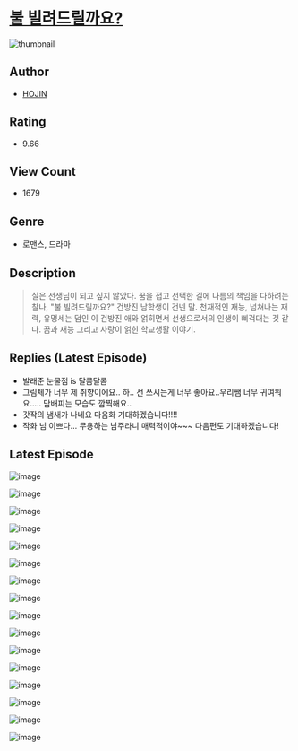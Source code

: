 # [불 빌려드릴까요?](https://comic.naver.com/bestChallenge/list?titleId=810436)
![thumbnail](https://image-comic.pstatic.net/user_contents_data/challenge_comic/2023/05/25/366906/upload_3472385488867962933_480x623.jpeg)

## Author
- [HOJIN](https://comic.naver.com/artistTitle?id=366906)

## Rating
- 9.66

## View Count
- 1679

## Genre
- 로맨스, 드라마

## Description
> 실은 선생님이 되고 싶지 않았다. 꿈을 접고 선택한 길에 나름의 책임을 다하려는 찰나, "불 빌려드릴까요?" 건방진 남학생이 건넨 말. 천재적인 재능, 넘쳐나는 재력, 유명세는 덤인 이 건방진 애와 얽히면서 선생으로서의 인생이 삐걱대는 것 같다. 꿈과 재능 그리고 사랑이 얽힌 학교생활 이야기.

## Replies (Latest Episode)
- 발래준 눈물점 is 달콤달콤
- 그림체가 너무 제 취향이에요.. 하.. 선 쓰시는게 너무 좋아요..우리쌤 너무 귀여워요..... 담배피는 모습도 깜찍해요..
- 갓작의 냄새가 나네요 다음화 기대하겠습니다!!!!
- 작화 넘 이쁘다... 무용하는 남주라니 매력적이야~~~ 다음편도 기대하겠습니다!

## Latest Episode
![image](https://image-comic.pstatic.net/user_contents_data/challenge_comic/2023/05/23/366906/upload_3978984379689034032.jpeg)

![image](https://image-comic.pstatic.net/user_contents_data/challenge_comic/2023/05/23/366906/upload_3559311975395047269.jpeg)

![image](https://image-comic.pstatic.net/user_contents_data/challenge_comic/2023/05/23/366906/upload_4051326944857503846.jpeg)

![image](https://image-comic.pstatic.net/user_contents_data/challenge_comic/2023/05/23/366906/upload_3977578298362507366.jpeg)

![image](https://image-comic.pstatic.net/user_contents_data/challenge_comic/2023/05/23/366906/upload_7364902923780908387.jpeg)

![image](https://image-comic.pstatic.net/user_contents_data/challenge_comic/2023/05/23/366906/upload_7018122462528682037.jpeg)

![image](https://image-comic.pstatic.net/user_contents_data/challenge_comic/2023/05/23/366906/upload_3617343103942866738.jpeg)

![image](https://image-comic.pstatic.net/user_contents_data/challenge_comic/2023/05/23/366906/upload_3775817922436620643.jpeg)

![image](https://image-comic.pstatic.net/user_contents_data/challenge_comic/2023/05/23/366906/upload_3761973765470578229.jpeg)

![image](https://image-comic.pstatic.net/user_contents_data/challenge_comic/2023/05/23/366906/upload_3473795273194682161.jpeg)

![image](https://image-comic.pstatic.net/user_contents_data/challenge_comic/2023/05/23/366906/upload_3630808819341341749.jpeg)

![image](https://image-comic.pstatic.net/user_contents_data/challenge_comic/2023/05/23/366906/upload_3617627697887458609.jpeg)

![image](https://image-comic.pstatic.net/user_contents_data/challenge_comic/2023/05/23/366906/upload_3761976166225950564.jpeg)

![image](https://image-comic.pstatic.net/user_contents_data/challenge_comic/2023/05/23/366906/upload_3472336031584511287.jpeg)

![image](https://image-comic.pstatic.net/user_contents_data/challenge_comic/2023/05/23/366906/upload_7003151731231057254.jpeg)

![image](https://image-comic.pstatic.net/user_contents_data/challenge_comic/2023/05/23/366906/upload_7161679115860468066.jpeg)
